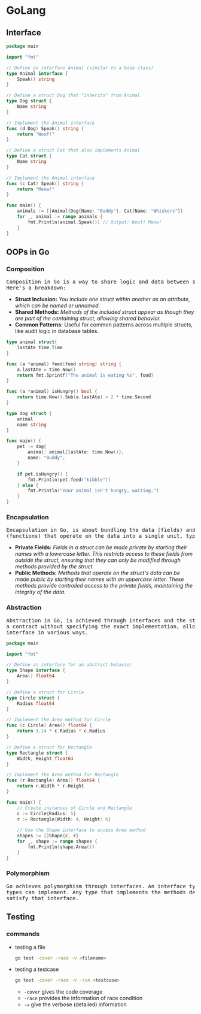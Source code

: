 # GoLang

## Interface

```go
package main

import "fmt"

// Define an interface Animal (similar to a base class)
type Animal interface {
    Speak() string
}

// Define a struct Dog that "inherits" from Animal
type Dog struct {
    Name string
}

// Implement the Animal interface
func (d Dog) Speak() string {
    return "Woof!"
}

// Define a struct Cat that also implements Animal
type Cat struct {
    Name string
}

// Implement the Animal interface
func (c Cat) Speak() string {
    return "Meow!"
}

func main() {
    animals := []Animal{Dog{Name: "Buddy"}, Cat{Name: "Whiskers"}}
    for _, animal := range animals {
        fmt.Println(animal.Speak()) // Output: Woof! Meow!
    }
}

```

## OOPs in Go

### Composition

<pre>Composition in Go is a way to share logic and data between structs without using inheritance.
Here's a breakdown:</pre>

- **Struct Inclusion:** *You include one struct within another as an attribute, which can be named or unnamed.*
- **Shared Methods:** *Methods of the included struct appear as though they are part of the containing struct, allowing shared behavior.*
- **Common Patterns:** Useful for common patterns across multiple structs, like audit logic in database tables.

```go
type animal struct{
    lastAte time.Time
}

func (a *animal) feed(food string) string {
    a.lastAte = time.Now()
    return fmt.Sprintf("The animal is eating %s", food)
}

func (a *animal) isHungry() bool {
    return time.Now().Sub(a.lastAte) > 2 * time.Second
}

type dog struct {
    animal
    name string
}

func main() {
    pet := dog{
        animal: animal{lastAte: time.Now()},
        name: "Buddy",
    }

    if pet.isHungry() {
        fmt.Println(pet.feed("kibble"))
    } else {
        fmt.Println("Your animal isn't hungry, waiting.")
    }
}
```

### Encapsulation

<pre>Encapsulation in Go, is about bundling the data (fields) and methods
(functions) that operate on the data into a single unit, typically a struct. Here are the key points:</pre>

- **Private Fields:** *Fields in a struct can be made private by starting their names with a lowercase letter. This restricts access to these fields from outside the struct, ensuring that they can only be modified through methods provided by the struct.*
- **Public Methods:** *Methods that operate on the struct's data can be made public by starting their names with an uppercase letter. These methods provide controlled access to the private fields, maintaining the integrity of the data.*

### Abstraction

<pre>Abstraction in Go, is achieved through interfaces and the struct types. Interfaces provide a way to define
a contract without specifying the exact implementation, allowing different types to implement the same
interface in various ways.</pre>

```go
package main

import "fmt"

// Define an interface for an abstract behavior
type Shape interface {
    Area() float64
}

// Define a struct for Circle
type Circle struct {
    Radius float64
}

// Implement the Area method for Circle
func (c Circle) Area() float64 {
    return 3.14 * c.Radius * c.Radius
}

// Define a struct for Rectangle
type Rectangle struct {
    Width, Height float64
}

// Implement the Area method for Rectangle
func (r Rectangle) Area() float64 {
    return r.Width * r.Height
}

func main() {
    // Create instances of Circle and Rectangle
    c := Circle{Radius: 5}
    r := Rectangle{Width: 4, Height: 6}
    
    // Use the Shape interface to access Area method
    shapes := []Shape{c, r}
    for _, shape := range shapes {
        fmt.Println(shape.Area())
    }
}

```

### Polymorphism

<pre>Go achieves polymorphism through interfaces. An interface type specifies a contract that other
types can implement. Any type that implements the methods defined by an interface is considered to
satisfy that interface.</pre>

## Testing

### commands

- testing a file

    ```sh
    go test -cover -race -v <filename>
    ```

- testing a testcase

    ```sh
    go test -cover -race -v -run <testcase>
    ```

  - `-cover` gives the code coverage
  - `-race` provides the information of race condition
  - `-v` give the verbose (detailed) information
